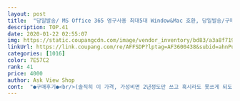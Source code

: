```yaml
---
layout: post 
title:  "당일발송/ MS Office 365 영구사용 최대5대 Window&Mac 호환, 당일발송/구매 후 카톡주세요" 
description: TOP.41 
date: 2020-01-22 02:55:07 
img: https://static.coupangcdn.com/image/vendor_inventory/bd83/a3a8f7191d8cf0743322efc0d0eda71788b5bd807053b79cc73df686d127.JPG 
linkUrl: https://link.coupang.com/re/AFFSDP?lptag=AF3600438&subid=ahnPublicAsk&pageKey=322100912&itemId=1031347480&vendorItemId=4568097876&traceid=V0-113-d69bc49b24880063 
categories: [1016] 
color: 7E57C2 
rank: 41 
price: 4000 
author: Ask View Shop 
cont:  "●구매후기●<br/>(솔직히 이 가격, 가성비면 2년정도만 쓰고 혹시라도 못쓰게 되도 진짜 만족할거같네요^^;;)<br/>1.<br/> 저처럼 구버전 쓰다가 크랙쓰다가 지친분들<br/>2.<br/> 데스크탑 노트북 아이패드 동시에 사용하고싶으신분들<br/>3.<br/> 저렴한 가격에 정품 오피스 사용하시고 싶으신분들<br/>365정품인증후 사용해보니 그 부분이 전혀 문제 없고 매끄럽게 실행이 되었습니다.<br/><br/>5,000원에 PC 포함 5대에서 운영 가능하고, 평생 사용할 수 있다는 말이 아직 믿겨지지 않고요.<br/><br/>거기다가 5테라를 쓸 수 있다니<br/>계정 내 개인정보 등은 수정이 안되니 참고하시면 좋을듯하고요,<br/>그래 봤자 3일ㅡ.<br/>ㅡ<br/>근데, 이 제품은 평생이라는 말과 최대5대라는 말에 반신반의하면서 질렀습니다.<br/><br/>기존에 사용중이던 엑셀(비정품)이 인증방식때문에 pc에 악영향(백신검출) 시스템 자원소모로 인해<br/>기존에 사용하던 2007, 2013, 2016, 2019 등등 써봤지만 마우스로 드래그할때<br/>나머지 2대는 나중을 위해 남겨놨습니다~<br/>나중에 문제생기면 a/s도 해주시고 원격으로도 도와주신다고 하니 판매자님이 무엇보다 너무 신뢰가 가네요^^<br/>다시 검색해서 쿠팡에서 구매를 했습니다.<br/><br/>많이 파세용~~~<br/>맥북과 가상 윈도우에서 구동중인 인증샷 올립니다.<br/><br/>무엇보다 주신 계정이 새로운 제 소유의 계정이라는게 참 만족스러웠습니다.<br/><br/>뭐라 말씀드릴수는 없지만 커피한잔값에 엑셀 정품을 쓸수있다는<br/>불편함이 있어서 정품을 구매하려고 알아보다가 쿠팡에서 판매한다는 글을 보고 구매하게되었습니다.<br/><br/>비슷한 제품을 판매하는 판매자가 많이 있고 가격도 좀더 저렴한곳도 있었지만<br/>사용하는데는 현재까지 전혀 문제가 없다는 걸 말씀드립니다.<br/><br/>새벽에 구매를 했는데 아침에 일어나보니 톡으로 아이디와 비번 사용설명서가 도착해있어서<br/>생각으로 구매했고 후회는 안하고있어요.<br/><br/>설명대로 진행했더니 추가로 질문드릴필요없었고 설치도 문제없이 완료되었네요.<br/><br/>설치 완료하니 엑셀, 워드, 파워포인트, 원노트, 원드라이브 등 모두 깔리더라고요.<br/><br/>설치는 개인 아이디 설정이 아니라<br/>설치는 보내주신 방법대로 설치를 해서 구동되는 것까지 확인했습니다.<br/><br/>설치하는 도중에 의문사항이 있어 문자드렸는데 너무 친절하게 답장해주셔서 문제해결 했습니다<br/>시스템 리소스 사용율이 너무 높아졌었는데<br/>아이디와 비번 보내 주시는 것으로 사용 가능하다는 것 빼고는<br/>아직 평생을 안가서 잘 몰라요... <br/><br/>아직도 반산반의 하고 이게 진짜 평생 사용이 가능할까 하는데<br/>어려움 하나없이 20분만에 설치 완료했네요~<br/>업무상 아이패드를 많이 사용해서 아이패드에도 똑같은 방법으로 설치했고 역시 잘 되었습니다.<br/> 신기하네요^^<br/>에게는 정말 강추입니다!!!<br/>엑셀정품사용 목적이시라면 개인적으로 적극 추천합니다.<br/><br/>여기가 가장 평도 좋은거 같아서 구매하게 되었습니다.<br/><br/>오피스365 판매하는곳이 여러군데 있었지만,<br/>오피스가 여기 저기서 사용되어야 하는데, 전에 2016을 키를 구매해서 썼다가 막혀서 어떻게 할까 하다가<br/>우선 집에 있는 데스크탑에 설치하고, 노트북에도 똑같이 설치해봤는데 전혀 이상없었습니다<br/>원래 상품평을 되게 중요하게 생각해서 하나하나 다 읽어 봤는데<br/>이곳저곳 지인 전문가한테 물어보니 영구사용은 맞다고 하네요 ~~<br/>이와 비슷한 방법으로 구매를 했어요.<br/><br/>일단 저의 맥북의 윈도우는 가상 윈도우 정품, 부트캠프 정품, 몇 개 더 있는데... <br/>.<br/><br/>일단 정품인증은 확실히 되었구요.<br/><br/>저 개인적으로는 무엇보다 이 제품이 Mac도 호환되고 설치 가능하다고 해서 구입했는데<br/>저는 맥 상황에서만 사용하는 중이라서 부트캠프에서는 깔아 보지 않았습니다.<br/><br/>저는 맥북을 사용하는데, 가상 윈도우도 사용하고, 부트캠프도 사용합니다.<br/><br/>저렴한 방법으로 고가의 제품을 평생 사용할 수 있도록 길을 열어주신 판매자님께 감사드립니다.<br/><br/>절차도 복잡하지 않고 무엇보다 상세하게 설명해주셔서<br/>정품인증이 언젠가 풀릴지 모르겠지만 이부분은 아직 겪어보질 못해서<br/>제가 생각보다 pc를 잘 다루지 못해서 혼자 설치 할수있을까 걱정을 좀 많이 했었는데... <br/><br/>제품도 제품이지만 정말 판매자분에게 신뢰가 가서 너무 만족합니다<br/>제품평가를 보니 믿을만하고 사후처리부분이 다른곳과 차이가 있는듯했는데<br/>조금 많이 늦은시간에 구매했는데도 10분만에 답장을 해주셔서 깜짝놀랐습니다 ㅎㅎ<br/>지인에게도 이미 추천했고 재구매할듯합니다<br/>현재까지 아무런 문제가 없다면, 부트캠프에서도 문제가 없으리라 믿습니다.<br/><br/>현재로서는 별 다섯개입니다.<br/><br/>현재로선 아무 문제없이 잘 쓰고있습니다.<br/><br/>확인해보니 원드라이브도 5TB 맞고요!<br/>" 
---
```

